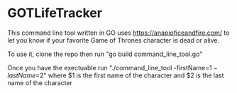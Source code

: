 # GOTLifeTracker

This command line tool written in GO uses https://anapioficeandfire.com/ to
let you know if your favorite Game of Thrones character is dead or alive.

To use it, clone the repo then run "go build command_line_tool.go"

Once you have the exectuable run "./command_line_tool -firstName=$1 -lastName=$2"
where $1 is the first name of the character and $2 is the last name of the character
